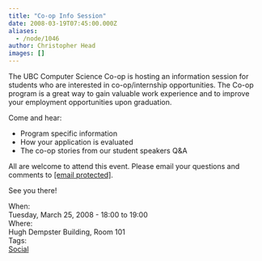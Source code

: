 ```yaml
---
title: "Co-op Info Session"
date: 2008-03-19T07:45:00.000Z
aliases:
  - /node/1046
author: Christopher Head
images: []
---
```


<div class="field field-name-body field-type-text-with-summary field-label-hidden"><div class="field-items"><div class="field-item even"><p>The UBC Computer Science Co-op is hosting an information session for students who are interested in co-op/internship opportunities.  The Co-op program is a great way to gain valuable work experience and to improve your employment opportunities upon graduation.</p>
<p>Come and hear:</p>
<ul>
<li>Program specific information</li>
<li>How your application is evaluated</li>
<li>The co-op stories from our student speakers Q&amp;A</li>
</ul>
<p>All are welcome to attend this event.  Please email your questions and comments to <a href="/cdn-cgi/l/email-protection#3b58485854544b7b5848154e595815585a"><span class="__cf_email__" data-cfemail="4d2e3e2e22223d0d2e3e63382f2e632e2c">[email&#xA0;protected]</span></a>.</p>
<p>See you there!</p>
</div></div></div><div class="field field-name-field-dates field-type-datetime field-label-above"><div class="field-label">When:&#xA0;</div><div class="field-items"><div class="field-item even"><span class="date-display-single">Tuesday, March 25, 2008 - <span class="date-display-range"><span class="date-display-start">18:00</span> to <span class="date-display-end">19:00</span></span></span></div></div></div><div class="field field-name-field-location field-type-text field-label-above"><div class="field-label">Where:&#xA0;</div><div class="field-items"><div class="field-item even">Hugh Dempster Building, Room 101</div></div></div>    <footer>
    <div class="field field-name-field-tags field-type-taxonomy-term-reference field-label-above"><div class="field-label">Tags:&#xA0;</div><div class="field-items"><div class="field-item even"><a href="/social">Social</a></div></div></div>      </footer>

